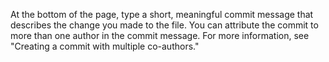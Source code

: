 At the bottom of the page, type a short, meaningful commit message that describes the change you made to the file. 
You can attribute the commit to more than one author in the commit message. For more information, 
see "Creating a commit with multiple co-authors." 
